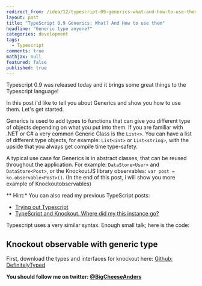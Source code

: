 ```yaml
---
redirect_from: /idea/12/typescript-09-generics-what-and-how-to-use-them/
layout: post
title: "TypeScript 0.9 Generics: What? And How to use them"
headline: "Generic type anyone?"
categories: development
tags: 
  - Typescript
comments: true
mathjax: null
featured: false
published: true
---
```

Typescript 0.9 was released today and it brings some great things to the Typescript language!

In this post i'd like to tell you about Generics and show you how to use them. Let's get started.

Generics is used to add types to functions that can give you different type of objects depending on what you put into them. If you are familiar with .NET or C# a very common Generic Class is the `List<>`. You can have a list of different type objects, for example: `List<int>` or `List<string>`, with the upside that you always get compile time type-safety.

A typical use case for Generics is in abstract classes, that can be reused throughout the application. For example: `DataStore<User>` and `DataStore<Post>`, or the KnockoutJS library observables: `var post = ko.observable<Post>()`.
(In the end of this post, i will show you more example of Knockoutobservables)

** Hint:* You can also read my previous TypeScript posts:   

* [Trying out Typescript](http://ideasof.andersaberg.com/idea/2/trying-out-typescript)
* [TypeScript and Knockout. Where did my this instance go?](http://ideasof.andersaberg.com/idea/11/typescript-and-knockout-where-did-my-this-instance-go)

Typescript uses a very similar syntax. Enough small talk; here is the code:

<script src="https://gist.github.com/abergs/5817818.js"></script>

## Knockout observable with generic type ##
First, download the types and interfaces for knockout here: [Github: DefinitelyTyped](https://github.com/borisyankov/DefinitelyTyped/blob/master/knockout/knockout.d.ts)


<script src="https://gist.github.com/abergs/5817971.js"></script>


**You should follow me on twitter: [@BigCheeseAnders](https://twitter.com/BigCheeseAnders)**
